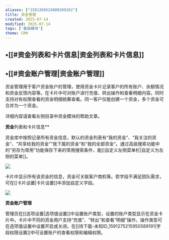 ```yaml
---
aliases: ["1591268524880289162"]
title: 资金管理
created: 2025-07-14
modified: 2025-07-14
tags: ['基础模块']
theme: CRM
---
```


## •[[#资金列表和卡片信息|资金列表和卡片信息]]

## •[[#资金账户管理|资金账户管理]]

资金管理用于客户资金账户的管理，使用资金卡片记录客户的所有账户、余额情况和资金反馈内容等。在卡片中可对账户进行充值、转出操作和查看明细内容。同时支持对有权限查看的资金明细统筹查看。同一客户仅能创建一个资金，多个资金可合并为一个资金。

详细内容请查看左侧目录中资金模块的帮助文章。

**资金**列表和卡片信息**

资金库中按照记录所有资金信息，默认的资金列表有“我的资金”、“我关注的资金”、“共享给我的资金”“我下属的资金”和“我的全部资金”。通过高级搜索功能中的“另存为常用”功能保存下来的常用搜索条件，能[[自定义左侧菜单栏|自定义为左侧的菜单]]。

![](https://myhelpdoc.oss-cn-heyuan.aliyuncs.com/mdimages/246b030c475c40c8783182501740c353.jpg)

卡片中显示所有该资金的信息，资金可关联客户商机等。若字段不满足团队需求，可在[[卡片设置|卡片设置]]中添加自定义字段。

![](https://myhelpdoc.oss-cn-heyuan.aliyuncs.com/mdimages/57f2c333b2ec02e7a9b87b393884247c.jpg)

**资金账户管理**

管理员在[[选项设置|选项值设置]]中设置账户类型，设置的账户类型显示在资金卡片中。卡片中不同的资金用户支持“充值”、“转出”和查看“明细”操作，操作类型可在选项值设置中设置开启或关闭。在[[待下载-未知ID_1591275215950589191|字段权限设置]]中可设置账户的查看权限和编辑权限。

